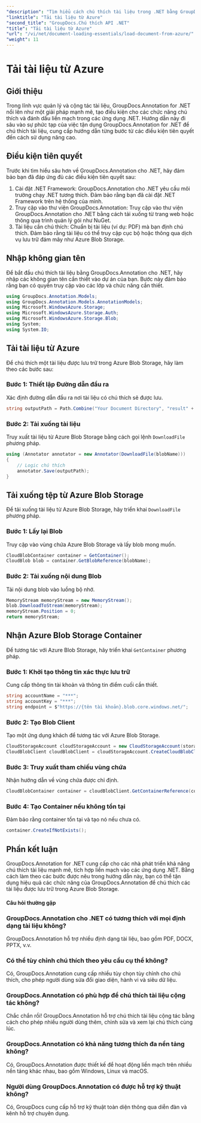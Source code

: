 ```yaml
---
"description": "Tìm hiểu cách chú thích tài liệu trong .NET bằng GroupDocs.Annotation. Hướng dẫn từng bước để tích hợp liền mạch với Azure Blob Storage."
"linktitle": "Tải tài liệu từ Azure"
"second_title": "GroupDocs.Chú thích API .NET"
"title": "Tải tài liệu từ Azure"
"url": "/vi/net/document-loading-essentials/load-document-from-azure/"
"weight": 11
---
```


# Tải tài liệu từ Azure

## Giới thiệu
Trong lĩnh vực quản lý và cộng tác tài liệu, GroupDocs.Annotation for .NET nổi lên như một giải pháp mạnh mẽ, tạo điều kiện cho các chức năng chú thích và đánh dấu liền mạch trong các ứng dụng .NET. Hướng dẫn này đi sâu vào sự phức tạp của việc tận dụng GroupDocs.Annotation for .NET để chú thích tài liệu, cung cấp hướng dẫn từng bước từ các điều kiện tiên quyết đến cách sử dụng nâng cao.
## Điều kiện tiên quyết
Trước khi tìm hiểu sâu hơn về GroupDocs.Annotation cho .NET, hãy đảm bảo bạn đã đáp ứng đủ các điều kiện tiên quyết sau:
1. Cài đặt .NET Framework: GroupDocs.Annotation cho .NET yêu cầu môi trường chạy .NET tương thích. Đảm bảo rằng bạn đã cài đặt .NET Framework trên hệ thống của mình.
2. Truy cập vào thư viện GroupDocs.Annotation: Truy cập vào thư viện GroupDocs.Annotation cho .NET bằng cách tải xuống từ trang web hoặc thông qua trình quản lý gói như NuGet.
3. Tài liệu cần chú thích: Chuẩn bị tài liệu (ví dụ: PDF) mà bạn định chú thích. Đảm bảo rằng tài liệu có thể truy cập cục bộ hoặc thông qua dịch vụ lưu trữ đám mây như Azure Blob Storage.

## Nhập không gian tên
Để bắt đầu chú thích tài liệu bằng GroupDocs.Annotation cho .NET, hãy nhập các không gian tên cần thiết vào dự án của bạn. Bước này đảm bảo rằng bạn có quyền truy cập vào các lớp và chức năng cần thiết.
```csharp
using GroupDocs.Annotation.Models;
using GroupDocs.Annotation.Models.AnnotationModels;
using Microsoft.WindowsAzure.Storage;
using Microsoft.WindowsAzure.Storage.Auth;
using Microsoft.WindowsAzure.Storage.Blob;
using System;
using System.IO;
```

## Tải tài liệu từ Azure
Để chú thích một tài liệu được lưu trữ trong Azure Blob Storage, hãy làm theo các bước sau:
### Bước 1: Thiết lập Đường dẫn đầu ra
Xác định đường dẫn đầu ra nơi tài liệu có chú thích sẽ được lưu.
```csharp
string outputPath = Path.Combine("Your Document Directory", "result" + Path.GetExtension("input.pdf"));
```
### Bước 2: Tải xuống tài liệu
Truy xuất tài liệu từ Azure Blob Storage bằng cách gọi lệnh `DownloadFile` phương pháp.
```csharp
using (Annotator annotator = new Annotator(DownloadFile(blobName)))
{
    // Logic chú thích
    annotator.Save(outputPath);
}
```
## Tải xuống tệp từ Azure Blob Storage
Để tải xuống tài liệu từ Azure Blob Storage, hãy triển khai `DownloadFile` phương pháp.
### Bước 1: Lấy lại Blob
Truy cập vào vùng chứa Azure Blob Storage và lấy blob mong muốn.
```csharp
CloudBlobContainer container = GetContainer();
CloudBlob blob = container.GetBlobReference(blobName);
```
### Bước 2: Tải xuống nội dung Blob
Tải nội dung blob vào luồng bộ nhớ.
```csharp
MemoryStream memoryStream = new MemoryStream();
blob.DownloadToStream(memoryStream);
memoryStream.Position = 0;
return memoryStream;
```
## Nhận Azure Blob Storage Container
Để tương tác với Azure Blob Storage, hãy triển khai `GetContainer` phương pháp.
### Bước 1: Khởi tạo thông tin xác thực lưu trữ
Cung cấp thông tin tài khoản và thông tin điểm cuối cần thiết.
```csharp
string accountName = "***";
string accountKey = "***";
string endpoint = $"https://{tên tài khoản}.blob.core.windows.net/";
```
### Bước 2: Tạo Blob Client
Tạo một ứng dụng khách để tương tác với Azure Blob Storage.
```csharp
CloudStorageAccount cloudStorageAccount = new CloudStorageAccount(storageCredentials, new Uri(endpoint), null, null, null);
CloudBlobClient cloudBlobClient = cloudStorageAccount.CreateCloudBlobClient();
```
### Bước 3: Truy xuất tham chiếu vùng chứa
Nhận hướng dẫn về vùng chứa được chỉ định.
```csharp
CloudBlobContainer container = cloudBlobClient.GetContainerReference(containerName);
```
### Bước 4: Tạo Container nếu không tồn tại
Đảm bảo rằng container tồn tại và tạo nó nếu chưa có.
```csharp
container.CreateIfNotExists();
```

## Phần kết luận
GroupDocs.Annotation for .NET cung cấp cho các nhà phát triển khả năng chú thích tài liệu mạnh mẽ, tích hợp liền mạch vào các ứng dụng .NET. Bằng cách làm theo các bước được nêu trong hướng dẫn này, bạn có thể tận dụng hiệu quả các chức năng của GroupDocs.Annotation để chú thích các tài liệu được lưu trữ trong Azure Blob Storage.
#### Câu hỏi thường gặp
### GroupDocs.Annotation cho .NET có tương thích với mọi định dạng tài liệu không?
GroupDocs.Annotation hỗ trợ nhiều định dạng tài liệu, bao gồm PDF, DOCX, PPTX, v.v.
### Có thể tùy chỉnh chú thích theo yêu cầu cụ thể không?
Có, GroupDocs.Annotation cung cấp nhiều tùy chọn tùy chỉnh cho chú thích, cho phép người dùng sửa đổi giao diện, hành vi và siêu dữ liệu.
### GroupDocs.Annotation có phù hợp để chú thích tài liệu cộng tác không?
Chắc chắn rồi! GroupDocs.Annotation hỗ trợ chú thích tài liệu cộng tác bằng cách cho phép nhiều người dùng thêm, chỉnh sửa và xem lại chú thích cùng lúc.
### GroupDocs.Annotation có khả năng tương thích đa nền tảng không?
Có, GroupDocs.Annotation được thiết kế để hoạt động liền mạch trên nhiều nền tảng khác nhau, bao gồm Windows, Linux và macOS.
### Người dùng GroupDocs.Annotation có được hỗ trợ kỹ thuật không?
Có, GroupDocs cung cấp hỗ trợ kỹ thuật toàn diện thông qua diễn đàn và kênh hỗ trợ chuyên dụng.